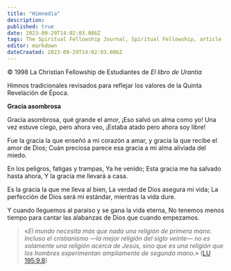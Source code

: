 ```yaml
---
title: "Himnodia"
description: 
published: true
date: 2023-09-29T14:02:03.086Z
tags: The Spiritual Fellowship Journal, Spiritual Fellowship, article
editor: markdown
dateCreated: 2023-09-29T14:02:03.086Z
---
```


<p class="v-card v-sheet theme--light grey lighten-3 px-2">© 1998 La Christian Fellowship de Estudiantes de <i>El libro de Urantia</i></p>


Himnos tradicionales revisados para reflejar los valores de la Quinta Revelación de Época.

**Gracia asombrosa**

Gracia asombrosa, qué grande el amor,
¡Eso salvó un alma como yo!
Una vez estuve ciego, pero ahora veo,
¡Estaba atado pero ahora soy libre!

Fue la gracia la que enseñó a mi corazón a amar,
y gracia la que recibe el amor de Dios;
Cuán preciosa parece esa gracia
a mi alma aliviada del miedo.

En los peligros, fatigas y trampas,
Ya he venido;
Esta gracia me ha salvado hasta ahora,
Y la gracia me llevará a casa.

Es la gracia la que me lleva al bien,
La verdad de Dios asegura mi vida;
La perfección de Dios será mi estándar,
mientras la vida dure.

Y cuando lleguemos al paraíso
y se gana la vida eterna,
No tenemos menos tiempo para cantar las alabanzas de Dios
que cuando empezamos.

> «_El mundo necesita más que nada una religión de primera mano. Incluso el cristianismo —la mejor religión del siglo veinte— no es solamente una religión *acerca de* Jesús, sino que es una religión que los hombres experimentan ampliamente de segunda mano._» ([LU 195:9.8](/es/The_Urantia_Book/195#p9_8))

